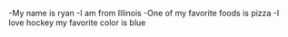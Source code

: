-My name is ryan
-I am from Illinois
-One of my favorite foods is pizza
-I love hockey
my favorite color is blue
